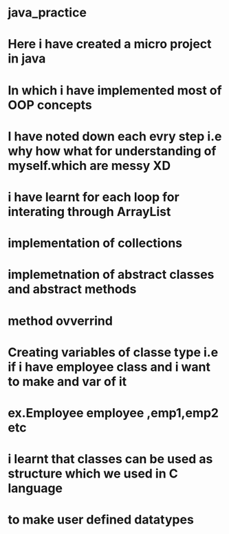 # java_practice
# Here i have created a micro project in java 
# In which i have implemented most of OOP concepts
# I have noted down each evry step i.e why how what for understanding of myself.which are messy XD
# i have learnt for each loop for interating through ArrayList 
# implementation of collections
# implemetnation of abstract classes and abstract methods
# method ovverrind
# Creating variables of classe type i.e if i have employee class and i want to make and var of it 
# ex.Employee employee ,emp1,emp2 etc
# i learnt that classes can be used as structure which we used in C language
# to make user defined datatypes

